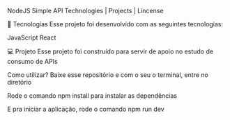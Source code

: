 NodeJS Simple API
Technologies   |    Projects   |    Lincense

🚀 Tecnologias
Esse projeto foi desenvolvido com as seguintes tecnologias:

JavaScript
React

💻 Projeto
Esse projeto foi construído para servir de apoio no estudo de consumo de APIs 

Como utilizar?
Baixe esse repositório e com o seu o terminal, entre no diretório

Rode o comando npm install para instalar as dependências

E pra iniciar a aplicação, rode o comando npm run dev 

